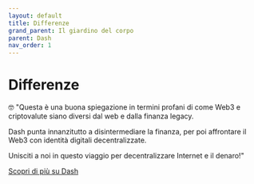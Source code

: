 ```yaml
---
layout: default
title: Differenze 
grand_parent: Il giardino del corpo
parent: Dash
nav_order: 1
---
```


# Differenze 
🤓
"Questa è una buona spiegazione in termini profani di come Web3 e criptovalute siano diversi dal web e dalla finanza legacy.

Dash punta innanzitutto a disintermediare la finanza, per poi affrontare il Web3 con identità digitali decentralizzate.

Unisciti a noi in questo viaggio per decentralizzare Internet e il denaro!"

[Scopri di più su Dash](https://x.com/Dashpay/status/1745203798694642016?s=20)
